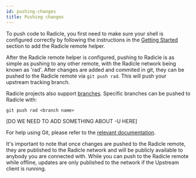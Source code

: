 ```yaml
---
id: pushing-changes
title: Pushing changes
---
```


To push code to Radicle, you first need to make sure your shell is configured
correctly by following the instructions in the [Getting Started][gs] section to
add the Radicle remote helper.

After the Radicle remote helper is configured, pushing to Radicle is as simple
as pushing to any other remote, with the Radicle network being known as 'rad'.
After changes are added and commited in git, they can be pushed to the Radicle
remote via `git push rad`. This will push your upstream tracking branch. 

Radicle projects also support [branches][br]. Specific branches can be pushed to
Radicle with:

`git push rad <branch name>`

[DO WE NEED TO ADD SOMETHING ABOUT -U HERE]

For help using Git, please refer to the [relevant documentation][rd].

It's important to note that once changes are pushed to the Radicle remote, they
are published to the Radicle network and will be publicly available to anybody
you are connected with. While you can push to the Radicle remote while offline,
updates are only published to the network if the Upstream client is running.

[br]: understanding-radicle/glossary.md/#branch
[ch]: understanding-radicle/glossary.md/#checkout
[fo]: understanding-radicle/how-it-works.md/#following
[go]: understanding-radicle/how-it-works.md/#gossip
[gs]: getting-started.md
[pn]: understanding-radicle/glossary.md/#project-name
[ri]: understanding-radicle/glossary.md/#project-id
[re]: understanding-radicle/glossary.md/#remote

[id]: /img/radicle-id-seed-node.png
[ps]: /img/peer-switcher.png
[sb]: /img/search-bar.png

[rd]: https://git-scm.com/book/en/v2/Getting-Started-First-Time-Git-Setup
